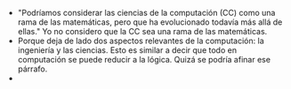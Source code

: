 - "Podríamos considerar las ciencias de la computación (CC) como una rama de las matemáticas, pero que ha evolucionado todavía más allá de ellas." Yo no considero que la CC sea una rama de las matemáticas.
- Porque deja de lado dos aspectos relevantes de la computación: la ingeniería y las ciencias. Esto es similar a decir que todo en computación se puede reducir a la lógica. Quizá se podría afinar ese párrafo.
-